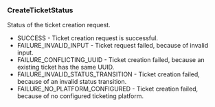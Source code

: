 ### CreateTicketStatus
Status of the ticket creation request.

- SUCCESS - Ticket creation request is successful.
- FAILURE_INVALID_INPUT - Ticket request failed, because of invalid input.
- FAILURE_CONFLICTING_UUID - Ticket creation failed, because an existing ticket has the same UUID.
- FAILURE_INVALID_STATUS_TRANSITION - Ticket creation failed, because of an invalid status transition.
- FAILURE_NO_PLATFORM_CONFIGURED - Ticket creation failed, because of no configured ticketing platform.
